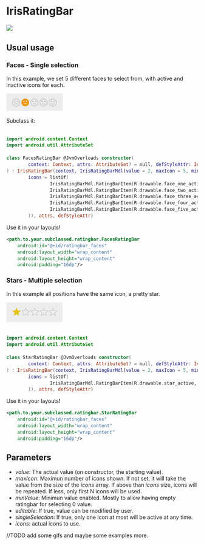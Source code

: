 # IrisRatingBar

[![](https://jitpack.io/v/inlacou/IrisRatingBar.svg)](https://jitpack.io/#inlacou/IrisRatingBar)

## Usual usage

### Faces - Single selection

In this example, we set 5 different faces to select from, with active and inactive icons for each. 

![faces single select gif](https://github.com/inlacou/IrisRatingBar/blob/master/faces_single_select.gif)

Subclass it:

```kt

import android.content.Context
import android.util.AttributeSet

class FacesRatingBar @JvmOverloads constructor(
        context: Context, attrs: AttributeSet? = null, defStyleAttr: Int = 0
) : IrisRatingBar(context, IrisRatingBarMdl(value = 2, maxIcon = 5, minValue = 0, editable = true, singleSelection = true,
        icons = listOf(
                IrisRatingBarMdl.RatingBarItem(R.drawable.face_one_active, R.drawable.face_one_not_active),
                IrisRatingBarMdl.RatingBarItem(R.drawable.face_two_active, R.drawable.face_two_not_active),
                IrisRatingBarMdl.RatingBarItem(R.drawable.face_three_active, R.drawable.face_three_not_active),
                IrisRatingBarMdl.RatingBarItem(R.drawable.face_four_active, R.drawable.face_four_not_active),
                IrisRatingBarMdl.RatingBarItem(R.drawable.face_five_active, R.drawable.face_five_not_active)
        )), attrs, defStyleAttr)
```

Use it in your layouts!

```xml
<path.to.your.subclassed.ratingbar.FacesRatingBar
	android:id="@+id/ratingbar_faces"
	android:layout_width="wrap_content"
	android:layout_height="wrap_content"
	android:padding="16dp"/>
```

### Stars - Multiple selection

In this example all positions have the same icon, a pretty star.

![faces single select gif](https://github.com/inlacou/IrisRatingBar/blob/master/stars_multiple_selection.gif)

```kt

import android.content.Context
import android.util.AttributeSet

class StarRatingBar @JvmOverloads constructor(
        context: Context, attrs: AttributeSet? = null, defStyleAttr: Int = 0
) : IrisRatingBar(context, IrisRatingBarMdl(value = 2, maxIcon = 5, minValue = 0, editable = true, singleSelection = false,
        icons = listOf(
                IrisRatingBarMdl.RatingBarItem(R.drawable.star_active, R.drawable.star_not_active)
        )), attrs, defStyleAttr)
```

Use it in your layouts!

```xml
<path.to.your.subclassed.ratingbar.StarRatingBar
	android:id="@+id/ratingbar_faces"
	android:layout_width="wrap_content"
	android:layout_height="wrap_content"
	android:padding="16dp"/>
```

## Parameters

* *value*: The actual value (on constructor, the starting value).
* *maxIcon*: Maximun number of icons shown. If not set, it will take the value from the size of the *icons* array. If above than *icons* size, icons will be repeated. If less, only first N icons will be used.
* *minValue*: Minimun value enabled. Mostly to allow having empty ratingbar for selecting 0 value.
* *editable*: If true, value can be modified by user.
* *singleSelection*: If true, only one icon at most will be active at any time.
* *icons*: actual icons to use.

//TODO add some gifs and maybe some examples more.
